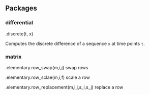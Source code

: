 ## Packages

### differential

.discrete(t, x)

Computes the discrete difference of a sequence `x` at time points `t`.

### matrix

.elementary.row_swap(m,i,j)
swap rows

.elementary.row_sclae(m,i,f)
scale a row

.elementary.row_replacement(m,i,j,s_i,s_j)
replace a row
